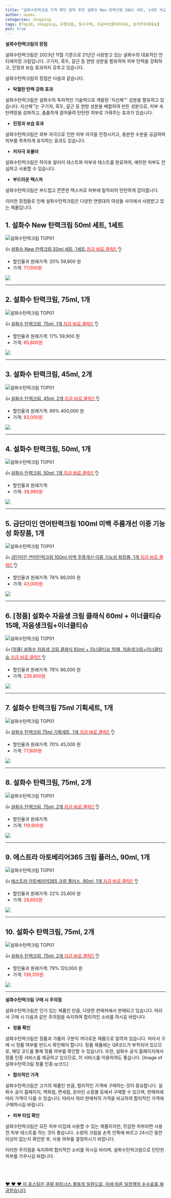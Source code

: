 ```yaml
---
title: "설화수탄력크림 가격 확인 필독 추천 설화수 New 탄력크림 50ml 세트, 1세트 비교 장점 구매가이드"
author: eunmi.
categories: shopping
tags: [Top10, shopping, 유행상품, 필수구매, 지금바로클릭하세요, 놓치면후회해요]
pin: true
---
```

**설화수탄력크림의 장점**

설화수탄력크림은 2023년 11월 기준으로 21년간 사랑받고 있는 설화수의 대표적인 안티에이징 크림입니다. 구기자, 흑두, 갈근 등 한방 성분을 함유하여 피부 탄력을 강화하고, 진정과 보습 효과까지 갖추고 있습니다.

설화수탄력크림의 장점은 다음과 같습니다.

* **탁월한 탄력 강화 효과**

설화수탄력크림은 설화수의 독자적인 기술력으로 개발된 '지선체™' 성분을 함유하고 있습니다. 지선체™는 구기자, 흑두, 갈근 등 한방 성분을 배합하여 만든 성분으로, 피부 속 탄력망을 강화하고, 촘촘하게 끌어올려 탄탄한 피부로 가꿔주는 효과가 있습니다.

* **진정과 보습 효과**

설화수탄력크림은 외부 자극으로 인한 피부 자극을 진정시키고, 충분한 수분을 공급하여 피부를 촉촉하게 유지하는 효과도 있습니다.

* **저자극 포뮬러**

설화수탄력크림은 하이포 알러지 테스트와 피부과 테스트를 완료하여, 예민한 피부도 안심하고 사용할 수 있습니다.

* **부드러운 텍스처**

설화수탄력크림은 부드럽고 쫀쫀한 텍스처로 피부에 밀착되어 탄탄하게 잡아줍니다.

이러한 장점들로 인해 설화수탄력크림은 다양한 연령대의 여성들 사이에서 사랑받고 있는 제품입니다.

   

## 1. 설화수 New 탄력크림 50ml 세트, 1세트

![설화수탄력크림 TOP01](https://thumbnail6.coupangcdn.com/thumbnails/remote/230x230ex/image/retail/images/5033650937452577-683959f7-ca4b-4e30-bccb-ecceabf220fe.jpg)


👍 [설화수 New 탄력크림 50ml 세트, 1세트 <font color=red> 지금 바로 클릭!! </font> ](https://link.coupang.com/re/AFFSDP?lptag=AF3617701&subid=GithubCoopas&pageKey=7155825898&traceid=V0-153&itemId=17999655891&vendorItemId=85155809328) 👌 


- 할인율과 원래가격: 20%  59,900   원
- 가격: <span style='color:red'>77,000원</span>

[![](/discount_price.png)](https://link.coupang.com/re/AFFSDP?lptag=AF3617701&subid=GithubCoopas&pageKey=7155825898&traceid=V0-153&itemId=17999655891&vendorItemId=85155809328)

---


   

## 2. 설화수 탄력크림, 75ml, 1개

![설화수탄력크림 TOP01](https://thumbnail9.coupangcdn.com/thumbnails/remote/230x230ex/image/vendor_inventory/2df6/4dae202c753cf0a443ce9a2d6c582bfe7fa34b957a541b3dbf037d9ce3c6.jpg)


👍 [설화수 탄력크림, 75ml, 1개 <font color=red> 지금 바로 클릭!! </font> ](https://link.coupang.com/re/AFFSDP?lptag=AF3617701&subid=GithubCoopas&pageKey=6468455505&traceid=V0-153&itemId=14108877960&vendorItemId=83229930284) 👌 


- 할인율과 원래가격: 17%  59,900   원
- 가격: <span style='color:red'>65,800원</span>

[![](/discount_price.png)](https://link.coupang.com/re/AFFSDP?lptag=AF3617701&subid=GithubCoopas&pageKey=6468455505&traceid=V0-153&itemId=14108877960&vendorItemId=83229930284)

---


   

## 3. 설화수 탄력크림, 45ml, 2개

![설화수탄력크림 TOP01](https://thumbnail6.coupangcdn.com/thumbnails/remote/230x230ex/image/vendor_inventory/c0fb/55143eb390cc5823a586066fb2d2a8e2f02d22f259327c81ae546870cceb.jpg)


👍 [설화수 탄력크림, 45ml, 2개 <font color=red> 지금 바로 클릭!! </font> ](https://link.coupang.com/re/AFFSDP?lptag=AF3617701&subid=GithubCoopas&pageKey=6468455505&traceid=V0-153&itemId=18889452642&vendorItemId=86017591380) 👌 


- 할인율과 원래가격: 89%  400,000   원
- 가격: <span style='color:red'>83,000원</span>

[![](/discount_price.png)](https://link.coupang.com/re/AFFSDP?lptag=AF3617701&subid=GithubCoopas&pageKey=6468455505&traceid=V0-153&itemId=18889452642&vendorItemId=86017591380)

---


   

## 4. 설화수 탄력크림, 50ml, 1개

![설화수탄력크림 TOP01](https://thumbnail10.coupangcdn.com/thumbnails/remote/230x230ex/image/vendor_inventory/bf8b/673081970e0cab448a59779a6cb2443af013bf297695c7e94437fd1c6f57.JPG)


👍 [설화수 탄력크림, 50ml, 1개 <font color=red> 지금 바로 클릭!! </font> ](https://link.coupang.com/re/AFFSDP?lptag=AF3617701&subid=GithubCoopas&pageKey=7135829355&traceid=V0-153&itemId=19859852416&vendorItemId=87626743863) 👌 


- 할인율과 원래가격: 
- 가격: <span style='color:red'>39,990원</span>

[![](/discount_price.png)](https://link.coupang.com/re/AFFSDP?lptag=AF3617701&subid=GithubCoopas&pageKey=7135829355&traceid=V0-153&itemId=19859852416&vendorItemId=87626743863)

---


   

## 5. 금단미인 연어탄력크림 100ml 미백 주름개선 이중 기능성 화장품, 1개

![설화수탄력크림 TOP01](https://thumbnail7.coupangcdn.com/thumbnails/remote/230x230ex/image/vendor_inventory/5f4e/6f4e12c7b05b56b15d6d9538d59fd225b7b563a2d2a7bbdb4224fce83fe7.jpg)


👍 [금단미인 연어탄력크림 100ml 미백 주름개선 이중 기능성 화장품, 1개 <font color=red> 지금 바로 클릭!! </font> ](https://link.coupang.com/re/AFFSDP?lptag=AF3617701&subid=GithubCoopas&pageKey=7592124405&traceid=V0-153&itemId=20064689764&vendorItemId=87006628115) 👌 


- 할인율과 원래가격: 78%  86,000   원
- 가격: <span style='color:red'>43,000원</span>

[![](/discount_price.png)](https://link.coupang.com/re/AFFSDP?lptag=AF3617701&subid=GithubCoopas&pageKey=7592124405&traceid=V0-153&itemId=20064689764&vendorItemId=87006628115)

---


   

## 6. [정품] 설화수 자음생 크림 클래식 60ml + 이너클티슈 15매, 자음생크림+이너클티슈

![설화수탄력크림 TOP01](https://thumbnail7.coupangcdn.com/thumbnails/remote/230x230ex/image/vendor_inventory/038d/2f68796c7db0445f6c6de836208e08fd7bf6344f4c8d2f8daea97c0933c2.jpg)


👍 [[정품] 설화수 자음생 크림 클래식 60ml + 이너클티슈 15매, 자음생크림+이너클티슈 <font color=red> 지금 바로 클릭!! </font> ](https://link.coupang.com/re/AFFSDP?lptag=AF3617701&subid=GithubCoopas&pageKey=7600532344&traceid=V0-153&itemId=20104659924&vendorItemId=80554745001) 👌 


- 할인율과 원래가격: 78%  86,000   원
- 가격: <span style='color:red'>229,900원</span>

[![](/discount_price.png)](https://link.coupang.com/re/AFFSDP?lptag=AF3617701&subid=GithubCoopas&pageKey=7600532344&traceid=V0-153&itemId=20104659924&vendorItemId=80554745001)

---


   

## 7. 설화수 탄력크림 75ml 기획세트, 1개

![설화수탄력크림 TOP01](https://thumbnail6.coupangcdn.com/thumbnails/remote/230x230ex/image/vendor_inventory/6b55/985485eb360b6000e323191199d1790ce0e35059bb8add4691e49107e81a.jpg)


👍 [설화수 탄력크림 75ml 기획세트, 1개 <font color=red> 지금 바로 클릭!! </font> ](https://link.coupang.com/re/AFFSDP?lptag=AF3617701&subid=GithubCoopas&pageKey=7427772812&traceid=V0-153&itemId=19284413556&vendorItemId=87198742488) 👌 


- 할인율과 원래가격: 70%  45,000   원
- 가격: <span style='color:red'>77,800원</span>

[![](/discount_price.png)](https://link.coupang.com/re/AFFSDP?lptag=AF3617701&subid=GithubCoopas&pageKey=7427772812&traceid=V0-153&itemId=19284413556&vendorItemId=87198742488)

---


   

## 8. 설화수 탄력크림, 75ml, 2개

![설화수탄력크림 TOP01](https://thumbnail8.coupangcdn.com/thumbnails/remote/230x230ex/image/vendor_inventory/c2a9/7c5db1dcf1137470c80d9090c6bc1e75514b3659300bda68254cb7144d07.png)


👍 [설화수 탄력크림, 75ml, 2개 <font color=red> 지금 바로 클릭!! </font> ](https://link.coupang.com/re/AFFSDP?lptag=AF3617701&subid=GithubCoopas&pageKey=7135829355&traceid=V0-153&itemId=19155787411&vendorItemId=87675593915) 👌 


- 할인율과 원래가격: 
- 가격: <span style='color:red'>119,900원</span>

[![](/discount_price.png)](https://link.coupang.com/re/AFFSDP?lptag=AF3617701&subid=GithubCoopas&pageKey=7135829355&traceid=V0-153&itemId=19155787411&vendorItemId=87675593915)

---


   

## 9. 에스트라 아토베리어365 크림 플러스, 90ml, 1개

![설화수탄력크림 TOP01](https://thumbnail7.coupangcdn.com/thumbnails/remote/230x230ex/image/retail/images/974269076386460-f96aa090-c13b-40ee-bb18-221a6751ccc4.jpg)


👍 [에스트라 아토베리어365 크림 플러스, 90ml, 1개 <font color=red> 지금 바로 클릭!! </font> ](https://link.coupang.com/re/AFFSDP?lptag=AF3617701&subid=GithubCoopas&pageKey=6249008831&traceid=V0-153&itemId=12656558190&vendorItemId=79923886105) 👌 


- 할인율과 원래가격: 22%  25,600   원
- 가격: <span style='color:red'>29,850원</span>

[![](/discount_price.png)](https://link.coupang.com/re/AFFSDP?lptag=AF3617701&subid=GithubCoopas&pageKey=6249008831&traceid=V0-153&itemId=12656558190&vendorItemId=79923886105)

---


   

## 10. 설화수 탄력크림, 75ml, 2개

![설화수탄력크림 TOP01](https://thumbnail9.coupangcdn.com/thumbnails/remote/230x230ex/image/vendor_inventory/2df6/4dae202c753cf0a443ce9a2d6c582bfe7fa34b957a541b3dbf037d9ce3c6.jpg)


👍 [설화수 탄력크림, 75ml, 2개 <font color=red> 지금 바로 클릭!! </font> ](https://link.coupang.com/re/AFFSDP?lptag=AF3617701&subid=GithubCoopas&pageKey=6468455505&traceid=V0-153&itemId=14108877950&vendorItemId=83532456038) 👌 


- 할인율과 원래가격: 79%  120,000   원
- 가격: <span style='color:red'>139,310원</span>

[![](/discount_price.png)](https://link.coupang.com/re/AFFSDP?lptag=AF3617701&subid=GithubCoopas&pageKey=6468455505&traceid=V0-153&itemId=14108877950&vendorItemId=83532456038)

---
**설화수탄력크림 구매 시 주의점**

설화수탄력크림은 인기 있는 제품인 만큼, 다양한 판매처에서 판매되고 있습니다. 따라서 구매 시 다음과 같은 주의점을 숙지하여 합리적인 소비를 하시길 바랍니다.

* **정품 확인**

설화수탄력크림은 정품과 가품의 구분이 까다로운 제품으로 알려져 있습니다. 따라서 구매 시 정품 여부를 반드시 확인해야 합니다. 정품 제품에는 QR코드가 부착되어 있으므로, 해당 코드를 통해 정품 여부를 확인할 수 있습니다. 또한, 설화수 공식 홈페이지에서 정품 인증 서비스를 제공하고 있으므로, 이 서비스를 이용하여도 좋습니다.
[Image of 설화수탄력크림 정품 인증 qr코드]

* **합리적인 가격**

설화수탄력크림은 고가의 제품인 만큼, 합리적인 가격에 구매하는 것이 중요합니다. 설화수 공식 홈페이지, 백화점, 면세점, 온라인 쇼핑몰 등에서 구매할 수 있으며, 판매처에 따라 가격이 다를 수 있습니다. 따라서 여러 판매처의 가격을 비교하여 합리적인 가격에 구매하시길 바랍니다.

* **피부 타입 확인**

설화수탄력크림은 모든 피부 타입에 사용할 수 있는 제품이지만, 민감한 피부라면 사용 전 피부 테스트를 하는 것이 좋습니다. 소량의 크림을 손목 안쪽에 바르고 24시간 동안 이상이 없는지 확인한 후, 사용 여부를 결정하시기 바랍니다.

이러한 주의점을 숙지하여 합리적인 소비를 하시길 바라며, 설화수탄력크림으로 탄탄한 피부를 가꾸시길 바랍니다.<br><br><br><br><br> [ ❤ ❤ ❤ 이 포스팅은 쿠팡 파트너스 활동의 일환으로, 이에 따른 일정액의 수수료를 제공받습니다](https://link.coupang.com/a/bcEFyh)